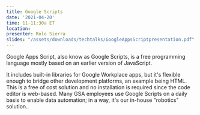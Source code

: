 ```yaml
---
title: Google Scripts
date: '2021-04-20'
time: 11-11:30a ET
location:
presenter: Rolo Sierra
slides: "/assets/downloads/techtalks/GoogleAppsScriptpresentation.pdf"
---
```


Google Apps Script, also know as Google Scripts, is a free programming language mostly based on an earlier version of JavaScript.

It includes built-in libraries for Google Workplace apps, but it's flexible enough to bridge other development platforms, an example being HTML. This is a free of cost solution and no installation is required since the code editor is web-based. Many GSA employees use Google Scripts on a daily basis to enable data automation; in a way, it's our in-house "robotics" solution..